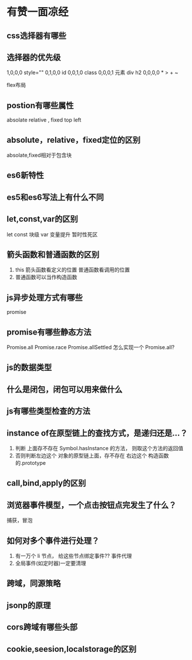 # 有赞一面凉经

## css选择器有哪些

## 选择器的优先级
1,0,0,0 style=""
0,1,0,0 id
0,0,1,0 class
0,0,0,1 元素 div h2
0,0,0,0 * > + ~ 

flex布局

## postion有哪些属性
absolate relative , fixed top left

## absolute，relative，fixed定位的区别
absolate,fixed相对于包含块

## es6新特性

##  es5和es6写法上有什么不同

## let,const,var的区别
let const 块级 
var 变量提升 暂时性死区
## 箭头函数和普通函数的区别
1. this 箭头函数看定义的位置 普通函数看调用的位置
2. 普通函数可以当作构造函数
## js异步处理方式有哪些
promise 
## promise有哪些静态方法

Promise.all
Promise.race
Promise.allSettled
怎么实现一个 Promise.all?
## js的数据类型

## 什么是闭包，闭包可以用来做什么

## js有哪些类型检查的方法

## instance of在原型链上的查找方式，是递归还是...？
1. 判断 上面存不存在 Symbol.hasInstance 的方法， 则取这个方法的返回值
2. 否则判断左边这个 对象的原型链上面，存不存在 右边这个 构造函数的.prototype
## call,bind,apply的区别

## 浏览器事件模型，一个点击按钮点完发生了什么？
捕获，冒泡
## 如何对多个事件进行处理？
1. 有一万个 li 节点， 给这些节点绑定事件?? 事件代理
2. 全局事件(如定时器)一定要清理
## 跨域，同源策略

## jsonp的原理

## cors跨域有哪些头部

## cookie,seesion,localstorage的区别